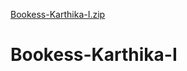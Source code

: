 [Bookess-Karthika-I.zip](https://github.com/Kat1527/Bookess-Karthika-I/files/11189646/Bookess-Karthika-I.zip)
# Bookess-Karthika-I
